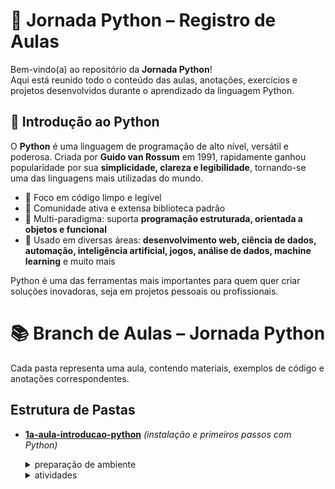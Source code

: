 # 🐍 Jornada Python – Registro de Aulas

Bem-vindo(a) ao repositório da **Jornada Python**!  
Aqui está reunido todo o conteúdo das aulas, anotações, exercícios e projetos desenvolvidos durante o aprendizado da linguagem Python.  

## 📖 Introdução ao Python

O **Python** é uma linguagem de programação de alto nível, versátil e poderosa. Criada por **Guido van Rossum** em 1991, rapidamente ganhou popularidade por sua **simplicidade, clareza e legibilidade**, tornando-se uma das linguagens mais utilizadas do mundo.  

- 🔹 Foco em código limpo e legível  
- 🔹 Comunidade ativa e extensa biblioteca padrão  
- 🔹 Multi-paradigma: suporta **programação estruturada, orientada a objetos e funcional**  
- 🔹 Usado em diversas áreas: **desenvolvimento web, ciência de dados, automação, inteligência artificial, jogos, análise de dados, machine learning** e muito mais  

Python é uma das ferramentas mais importantes para quem quer criar soluções inovadoras, seja em projetos pessoais ou profissionais.  

# 📚 Branch de Aulas – Jornada Python

Cada pasta representa uma aula, contendo materiais, exemplos de código e anotações correspondentes.  

## Estrutura de Pastas

- [**1a-aula-introducao-python**](https://github.com/Gabriel0Ramos0/AulasPython/tree/main/1a-aula) *(instalação e primeiros passos com Python)*  
  <details>
    <summary>preparação de ambiente</summary>

    1. Baixar e instalar o Python:  
       - Site oficial: [https://www.python.org/downloads/](https://www.python.org/downloads/)  
       - Baixe a versão estável mais recente.  

    2. Configurar no Windows:  
       - Durante a instalação, marque a opção **"Add Python to PATH"**.  
       - Caso esqueça, adicione manualmente nas variáveis de ambiente:  
         ```
         C:\Users\SEU_USUARIO\AppData\Local\Programs\Python\Python3X\
         C:\Users\SEU_USUARIO\AppData\Local\Programs\Python\Python3X\Scripts\
         ```

    3. Testar instalação:  
       ```bash
       python --version
       ```  
       ou  
       ```bash
       py --version
       ```  
       ✅ Deve retornar algo como `Python 3.12.3`.  

    4. Acessar o interpretador interativo (REPL):  
       ```bash
       python
       ```  
       Vai aparecer:  
       ```
       >>>
       ```  
       Agora já é possível rodar comandos diretamente.  

    5. Executar scripts `.py`:  
       - Crie um arquivo chamado `primeiro.py` com:  
         ```python
         print("Olá, Python!")
         ```  
       - Rode no terminal:  
         ```bash
         python primeiro.py
         ```  

    Documentação:  
    - [Python Docs](https://docs.python.org/3/)  
    - [Python Tutorial – W3Schools](https://www.w3schools.com/python/)  
  </details>

  <details>
    <summary>atividades</summary>

    - Instalar o Python e configurar o ambiente corretamente.  
    - Rodar o interpretador interativo (REPL) e testar:  
      ```python
      print("Primeiro teste no REPL!")
      2 + 2
      ```  
    - Criar um arquivo `primeiro.py` com o código:  
      ```python
      print("Olá, Python!")
      ```  
    - Rodar o script no terminal com:  
      ```bash
      python primeiro.py
      ```  
    - Explicar a diferença entre **executar no REPL** e rodar um **script `.py`**.  
  </details>
